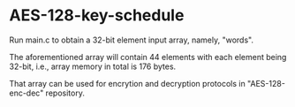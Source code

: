 # AES-128-key-schedule

Run main.c to obtain a 32-bit element input array, namely, "words". 

The aforementioned array will contain 44 elements with each element being 32-bit, i.e., array memory in total is 176 bytes.

That array can be used for encrytion and decryption protocols in "AES-128-enc-dec" repository.
